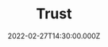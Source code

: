 ---
video:
  type: vimeo
  id: 682686864
speaker:
  permalink: bart-wilkins
  name: Bart Wilkins
title: Trust
image: https://i.imgur.com/8zxsxri.png
date: 2022-02-27T14:30:00.000Z
---